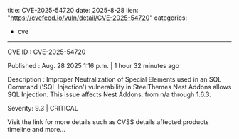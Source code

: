  
title: CVE-2025-54720
date: 2025-8-28
lien: "https://cvefeed.io/vuln/detail/CVE-2025-54720"
categories:
  - cve
---

CVE ID : CVE-2025-54720

Published :  Aug. 28
2025
1:16 p.m. | 1 hour
32 minutes ago

Description : Improper Neutralization of Special Elements used in an SQL Command ('SQL Injection') vulnerability in SteelThemes Nest Addons allows SQL Injection. This issue affects Nest Addons: from n/a through 1.6.3.

Severity: 9.3 | CRITICAL

Visit the link for more details
such as CVSS details
affected products
timeline
and more...
